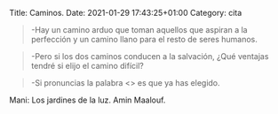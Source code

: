Title: Caminos.
Date: 2021-01-29 17:43:25+01:00
Category: cita

> -Hay un camino arduo que toman aquellos que aspiran a la perfección y un camino llano para el resto de seres humanos.

> -Pero si los dos caminos conducen a la salvación, ¿Qué ventajas tendré si elijo el camino difícil?

> -Si pronuncias la palabra <<ventajas>> es que ya has elegido.

Mani: Los jardines de la luz. Amin Maalouf.



